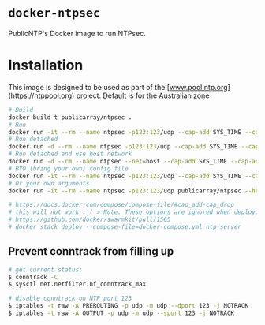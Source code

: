 # `docker-ntpsec`

PublicNTP's Docker image to run NTPsec.

# Installation




This image is designed to be used as part of the [www.pool.ntp.org](https://ntppool.org) project.
Default is for the Australian zone

```sh
# Build
docker build t publicarray/ntpsec .
# Run
docker run -it --rm --name ntpsec -p123:123/udp --cap-add SYS_TIME --cap-add SYS_NICE publicarray/ntpsec
# Run detached
docker run -d --rm --name ntpsec -p123:123/udp --cap-add SYS_TIME --cap-add SYS_NICE publicarray/ntpsec
# Run detached and use host network
docker run -d --rm --name ntpsec --net=host --cap-add SYS_TIME --cap-add SYS_NICE publicarray/ntpsec
# BYO (bring your own) config file
docker run -it --rm --name ntpsec -p123:123/udp --cap-add SYS_TIME --cap-add SYS_NICE -v "$(pwd)"/ntp.conf:/etc/ntp.conf:ro publicarray/ntpsec
# Or your own arguments
docker run -it --rm --name ntpsec -p123:123/udp publicarray/ntpsec --help
```

```sh
# https://docs.docker.com/compose/compose-file/#cap_add-cap_drop
# this will not work :'( > Note: These options are ignored when deploying a stack in swarm mode with a (version 3) Compose file.
# https://github.com/docker/swarmkit/pull/1565
# docker stack deploy --compose-file=docker-compose.yml ntp-server
```

## Prevent conntrack from filling up

```sh
# get current status:
$ conntrack -C
$ sysctl net.netfilter.nf_conntrack_max

# disable conntrack on NTP port 123
$ iptables -t raw -A PREROUTING -p udp -m udp --dport 123 -j NOTRACK
$ iptables -t raw -A OUTPUT -p udp -m udp --sport 123 -j NOTRACK
